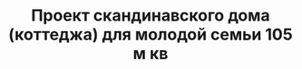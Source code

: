 ---
title: Проект скандинавского дома (коттеджа) для молодой семьи 105 м кв
description: Готовый проект каркасного скандинавского дома (коттеджа) для молодой семьи с террасой и балконом. Площадь&#58; 105 м.кв.

layout: project
permalink: /proekty/:path

featured:
weight: 400

project-title: Каркасный скандинавский дом
project-catalog-title: Каркасный дом
project-name: DM-105
tiny-description: Скандинавский дом для молодой семьи

short-description: "Идеальный проект для молодой семьи с детьми, мечтающей о современной жизни за городом. Соберите друзей на барбекю на террасе, провожайте закат с бокалом вина на балконе спальни. Компактное рабочее место с библиотекой прямо под мансрадным окном в холле второго этажа. В светлой детской спальне хватает места для бесконечных игрушек, а на чердаке под самой крышей - уютная игровая зона."

price-project: "80 000 р"
price-build:

area: "105"

related:
- DK-109
- TM-120
- DK-100

params:
- name: "Площадь дома:"
  value: "105м<sup>2</sup>"
- name: "Площадь 1-го этажа:"
  value: "58м<sup>2</sup>"
- name: "Площадь 2-го этажа:"
  value: "47м<sup>2</sup>"
- name: "Крыльца, балконы"
  value: "39м<sup>2</sup>"
- name: "Габаритные размеры"
  value: "9.05 x 13.05м"
- name: "Спальни"
  value: "2"
- name: "Санузлы"
  value: "2"
- name: "Высота 1-го этажа"
  value: "2.8м"
- name: "Высота 2-го этажа"
  value: "от 1.2м"
- name: "Фундамент"
  value: "Ростверк, сваи"
- name: "Конструкция стен"
  value: "Каркас, минвата"
- name: "Перекрытия"
  value: "Каркас"
- name: "Покрытие кровли"
  value: "Металл, фальц"
- name: "Облицовка стен"
  value: "Металл, фальц"

options:
- name: "Зеркальный проект"
  value: "5 000 р"
- name: "Паспорт дома"
  value: "5 000 р"
- name: "Проект отопления"
  value: "30 000 р"
- name: "Водоснабжение, канализация"
  value: "30 000 р"
- name: "Проект электрики"
  value: "30 000 р"
- name: "Проект подвала"
  value: "30 000 р"
- name: "Пристройка навеса для а/м"
  value: "15 000 р"
- name: "Замена материала стен"
  value: "20 000 р"
- name: "Изменение фундамента"
  value: "20 000 р"
- name: "Перепланировка (перегородки)"
  value: "5 000 р"
- name: "Дизайн интерьера"
  value: "120 000 р"

  
---